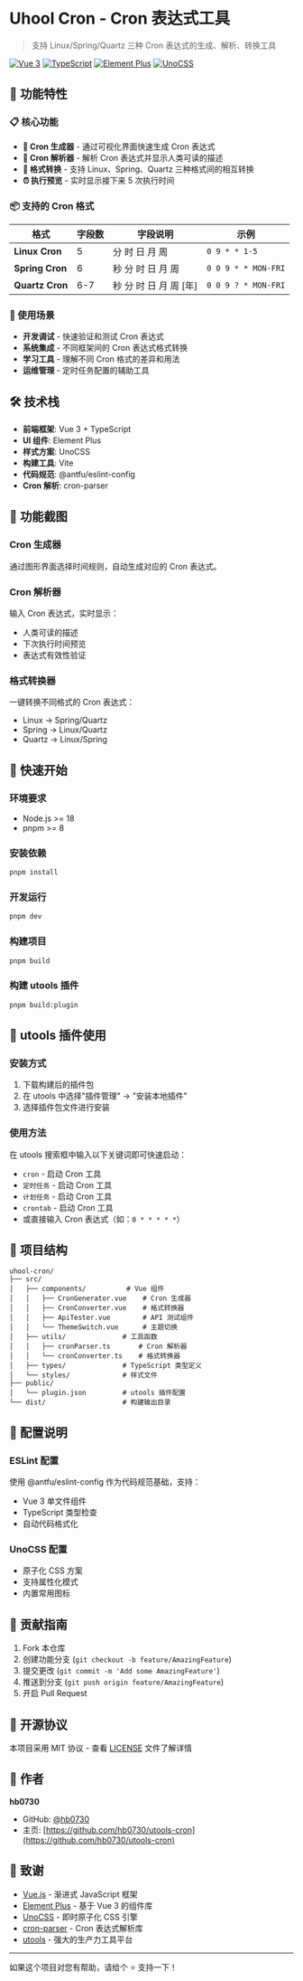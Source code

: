 # Uhool Cron - Cron 表达式工具

> 支持 Linux/Spring/Quartz 三种 Cron 表达式的生成、解析、转换工具

[![Vue 3](https://img.shields.io/badge/Vue-3.x-4FC08D?style=flat-square&logo=vue.js)](https://vuejs.org/)
[![TypeScript](https://img.shields.io/badge/TypeScript-5.x-3178C6?style=flat-square&logo=typescript)](https://www.typescriptlang.org/)
[![Element Plus](https://img.shields.io/badge/Element%20Plus-2.x-409EFF?style=flat-square&logo=element)](https://element-plus.org/)
[![UnoCSS](https://img.shields.io/badge/UnoCSS-0.58-00C7B7?style=flat-square&logo=unocss)](https://unocss.dev/)

## 🚀 功能特性

### 📋 核心功能
- **🔧 Cron 生成器** - 通过可视化界面快速生成 Cron 表达式
- **📝 Cron 解析器** - 解析 Cron 表达式并显示人类可读的描述
- **🔄 格式转换** - 支持 Linux、Spring、Quartz 三种格式间的相互转换
- **⏰ 执行预览** - 实时显示接下来 5 次执行时间

### 📦 支持的 Cron 格式
| 格式 | 字段数 | 字段说明 | 示例 |
|------|--------|----------|------|
| **Linux Cron** | 5 | 分 时 日 月 周 | `0 9 * * 1-5` |
| **Spring Cron** | 6 | 秒 分 时 日 月 周 | `0 0 9 * * MON-FRI` |
| **Quartz Cron** | 6-7 | 秒 分 时 日 月 周 [年] | `0 0 9 ? * MON-FRI` |

### 🎯 使用场景
- **开发调试** - 快速验证和测试 Cron 表达式
- **系统集成** - 不同框架间的 Cron 表达式格式转换
- **学习工具** - 理解不同 Cron 格式的差异和用法
- **运维管理** - 定时任务配置的辅助工具

## 🛠️ 技术栈

- **前端框架**: Vue 3 + TypeScript
- **UI 组件**: Element Plus
- **样式方案**: UnoCSS
- **构建工具**: Vite
- **代码规范**: @antfu/eslint-config
- **Cron 解析**: cron-parser

## 📸 功能截图

### Cron 生成器
通过图形界面选择时间规则，自动生成对应的 Cron 表达式。

### Cron 解析器
输入 Cron 表达式，实时显示：
- 人类可读的描述
- 下次执行时间预览
- 表达式有效性验证

### 格式转换器
一键转换不同格式的 Cron 表达式：
- Linux → Spring/Quartz
- Spring → Linux/Quartz
- Quartz → Linux/Spring

## 🚀 快速开始

### 环境要求
- Node.js >= 18
- pnpm >= 8

### 安装依赖
```bash
pnpm install
```

### 开发运行
```bash
pnpm dev
```

### 构建项目
```bash
pnpm build
```

### 构建 utools 插件
```bash
pnpm build:plugin
```

## 📱 utools 插件使用

### 安装方式
1. 下载构建后的插件包
2. 在 utools 中选择"插件管理" → "安装本地插件"
3. 选择插件包文件进行安装

### 使用方法
在 utools 搜索框中输入以下关键词即可快速启动：
- `cron` - 启动 Cron 工具
- `定时任务` - 启动 Cron 工具
- `计划任务` - 启动 Cron 工具
- `crontab` - 启动 Cron 工具
- 或直接输入 Cron 表达式（如：`0 * * * * *`）

## 🎨 项目结构

```
uhool-cron/
├── src/
│   ├── components/          # Vue 组件
│   │   ├── CronGenerator.vue    # Cron 生成器
│   │   ├── CronConverter.vue    # 格式转换器
│   │   ├── ApiTester.vue        # API 测试组件
│   │   └── ThemeSwitch.vue      # 主题切换
│   ├── utils/              # 工具函数
│   │   ├── cronParser.ts       # Cron 解析器
│   │   └── cronConverter.ts    # 格式转换器
│   ├── types/              # TypeScript 类型定义
│   └── styles/             # 样式文件
├── public/
│   └── plugin.json         # utools 插件配置
└── dist/                   # 构建输出目录
```

## 🔧 配置说明

### ESLint 配置
使用 @antfu/eslint-config 作为代码规范基础，支持：
- Vue 3 单文件组件
- TypeScript 类型检查
- 自动代码格式化

### UnoCSS 配置
- 原子化 CSS 方案
- 支持属性化模式
- 内置常用图标

## 🤝 贡献指南

1. Fork 本仓库
2. 创建功能分支 (`git checkout -b feature/AmazingFeature`)
3. 提交更改 (`git commit -m 'Add some AmazingFeature'`)
4. 推送到分支 (`git push origin feature/AmazingFeature`)
5. 开启 Pull Request

## 📄 开源协议

本项目采用 MIT 协议 - 查看 [LICENSE](LICENSE) 文件了解详情

## 👤 作者

**hb0730**
- GitHub: [@hb0730](https://github.com/hb0730)
- 主页: [https://github.com/hb0730/utools-cron](https://github.com/hb0730/utools-cron)

## 🙏 致谢

- [Vue.js](https://vuejs.org/) - 渐进式 JavaScript 框架
- [Element Plus](https://element-plus.org/) - 基于 Vue 3 的组件库
- [UnoCSS](https://unocss.dev/) - 即时原子化 CSS 引擎
- [cron-parser](https://github.com/harrisiirak/cron-parser) - Cron 表达式解析库
- [utools](https://u.tools/) - 强大的生产力工具平台

---

如果这个项目对您有帮助，请给个 ⭐️ 支持一下！
